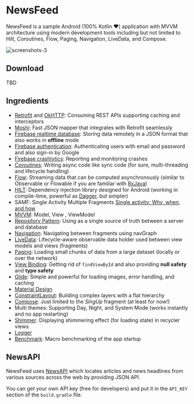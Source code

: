# NewsFeed

NewsFeed is a sample Android (100% Kotlin :hearts:) application with MVVM architecture using modern
development tools including but not limited to Hilt, Coroutines, Flow, Paging, Navigation, LiveData,
and Compose.

![screenshots-3](https://user-images.githubusercontent.com/6213824/212164694-56757204-a8c3-41e6-847e-3630db82d1ea.jpg)


## Download

TBD

## Ingredients

* [Retrofit](https://github.com/square/retrofit) and [OkHTTP](https://github.com/square/okhttp): Consuming REST APIs supporting caching and interceptors
* [Moshi](https://github.com/square/moshi): Fast JSON mapper that integrates with Retrofit seamlessly
* [Firebase realtime database](https://firebase.google.com/docs/database): Storing data remotely in a JSON format that also works in **offline** mode
* [Firebase authentication](https://firebase.google.com/docs/auth): Authenticating users with email and password and also sign-in by Google
* [Firebase crashlytics](https://firebase.google.com/docs/crashlytics): Reporting and monitoring crashes
* [Coroutines](https://developer.android.com/kotlin/coroutines): Writing async code like sync code (for sure, multi-threading and lifecycle handling)
* [Flow](https://developer.android.com/kotlin/flow): Streaming data that can be computed asynchronously (similar to Observable or Flowable if you are familiar with [RxJava](https://github.com/ReactiveX/RxJava))
* [HILT](https://developer.android.com/training/dependency-injection/hilt-android): Dependency injection library designed for Android (working in compile-time, powerful as [Dagger](https://dagger.dev/dev-guide), but simpler)
* SAMF: Single Activity Multiple Fragments [Single activity: Why, when, and how](https://www.youtube.com/watch?v=2k8x8V77CrU)
* [MVVM](https://developer.android.com/topic/libraries/architecture/viewmodel): Model, View , ViewModel
* [Repository Pattern](https://developer.android.com/topic/architecture#data-layer): Using as a single source of truth between a server and database
* [Navigation](https://developer.android.com/guide/navigation/navigation-getting-started): Navigating between fragments using navGraph
* [LiveData](https://developer.android.com/topic/libraries/architecture/livedata): Lifecycle-aware observable data holder used between view models and views (fragments)
* [Paging](https://developer.android.com/topic/libraries/architecture/paging/v3-overview): Loading small chunks of data from a large dataset (locally or over the network)
* [View Binding](https://developer.android.com/topic/architecture#data-layer): Getting rid of `findViewById` and also providing **null safety** and **type safety**
* [Glide](https://github.com/bumptech/glide): Simple and powerful for loading images, error handling, and caching
* [Material Design](https://developer.android.com/develop/ui/views/theming/look-and-feel)
* [ConstraintLayout](https://developer.android.com/develop/ui/views/layout/constraint-layout): Building complex layers with a flat hierarchy
* [Compose](https://developer.android.com/jetpack/compose): Just limited to the *SingUp* fragment (at least for now!)
* Multi themes: Supporting Day, Night, and System Mode (works instantly and no app restarting)
* [Shimmer](https://github.com/facebook/shimmer-android): Displaying shimmering effect (for loading state) in recycler views
* [Logger](https://github.com/orhanobut/logger)
* [Benchmark](https://developer.android.com/topic/performance/benchmarking/benchmarking-overview): Macro benchmarking of the app startup

## NewsAPI

NewsFeed uses [NewsAPI](https://newsapi.org) which locates articles and news headlines from various
sources across the web by providing JSON API. 

You can get your own API key (free for developers) and put it in the `API_KEY` section of the `build.gradle` file.

